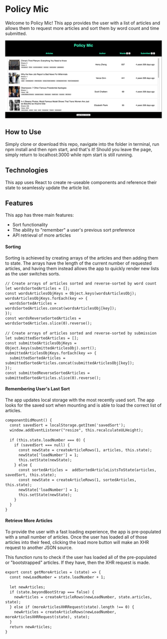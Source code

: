 # Policy Mic
Welcome to Policy Mic! This app provides the user with a list of articles and allows them to request more articles and sort them by word count and time submitted.

![Policy Mic Image](./src/policymic.png)

## How to Use
Simply clone or download this repo, navigate into the folder in terminal, run npm install and then npm start, and that's it! Should you leave the page, simply return to localhost:3000 while npm start is still running.

## Technologies
This app uses React to create re-useable components and reference their state to seamlessly update the article list.

## Features
This app has three main features:
- Sort functionality
- The ability to "remember" a user's previous sort preference
- API retrieval of more articles

#### Sorting
Sorting is achieved by creating arrays of the articles and then adding them to state. The arrays have the length of the current number of requested articles, and having them instead allows the app to quickly render new lists as the user switches sorts.

```
// Create arrays of articles sorted and reverse-sorted by word count
let wordsSortedArticles = [];
const wordsArticlesObjKeys = Object.keys(wordsArticlesObj);
wordsArticlesObjKeys.forEach(key => {
  wordsSortedArticles = wordsSortedArticles.concat(wordsArticlesObj[key]);
});
const wordsReverseSortedArticles = wordsSortedArticles.slice(0).reverse();

// Create arrays of articles sorted and reverse-sorted by submission
let submittedSortedArticles = [];
const submittedArticlesObjKeys = Object.keys(submittedArticlesObj).sort();
submittedArticlesObjKeys.forEach(key => {
  submittedSortedArticles = submittedSortedArticles.concat(submittedArticlesObj[key]);
});
const submittedReverseSortedArticles = submittedSortedArticles.slice(0).reverse();
```

#### Remembering User's Last Sort
The app updates local storage with the most recently used sort. The app looks for the saved sort when mounting and is able to load the correct list of articles.

```
componentDidMount() {
  const savedSort = localStorage.getItem('savedSort');
  window.addEventListener("resize", this.recalculateULHeight);

  if (this.state.loadNumber === 0) {
    if (savedSort === null) {
      const newState = createArticleRows(1, articles, this.state);
      newState['loadNumber'] = 1;
      this.setState(newState);
    } else {
      const sortedArticles =  addSortedArticleListsToState(articles, savedSort, this.state);
      const newState = createArticleRows(1, sortedArticles, this.state);
      newState['loadNumber'] = 1;
      this.setState(newState);
    }
  }
}
```

#### Retrieve More Articles
To provide the user with a fast loading experience, the app is pre-populated with a small number of articles. Once the user has loaded all of those articles into their feed, clicking the load more button will make an XHR request to another JSON source.

This function runs to check if the user has loaded all of the pre-populated or "bootstrapped" articles. If they have, then the XHR request is made.
```
export const getMoreArticles = (state) => {
  const newLoadNumber = state.loadNumber + 1;

  let newArticles;
  if (state.beyondBootStrap === false) {
    newArticles = createArticleRows(newLoadNumber, state.articles, state);
  } else if (moreArticlesXHRRequest(state).length !== 0) {
    newArticles = createArticleRows(newLoadNumber, moreArticlesXHRRequest(state), state);
  }
  return newArticles;
}
```
